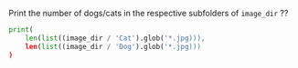 Print the number of dogs/cats in the respective subfolders of `image_dir`
??
```python
print(
    len(list((image_dir / 'Cat').glob('*.jpg))),
    len(list((image_dir / 'Dog').glob('*.jpg)))
)
```

